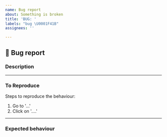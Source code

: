 ```yaml
---
name: Bug report
about: Something is broken
title: 'BUG: '
labels: "bug \U0001F41B"
assignees: ''

---
```


## :bug: Bug report 
### Description
<!-- A clear and concise description of what the bug is. -->

___
### To Reproduce

Steps to reproduce the behaviour:
1. Go to '...'
2. Click on '....'

___
### Expected behaviour
<!-- A clear and concise description of what you expected to happen. -->

<!-- Uncomment sections as needed -->

<!-- N.B. Add screenshots on Slack and link them here!
___
### Screenshots

If applicable, add screenshots to help explain your problem.
-->

<!--
___
### Additional context

Add any other context about the problem here.
-->
